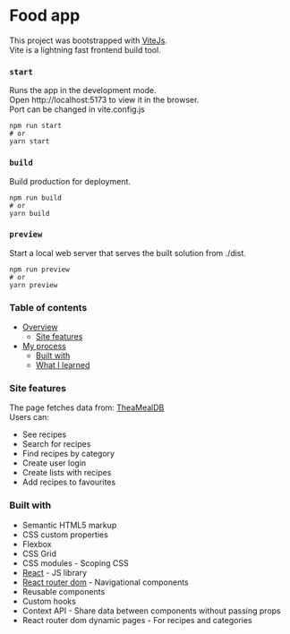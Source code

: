 # Food app

This project was bootstrapped with [ViteJs](https://vitejs.dev/).  
Vite is a lightning fast frontend build tool.

### `start`

Runs the app in the development mode.  
Open http://localhost:5173 to view it in the browser.  
Port can be changed in vite.config.js

```
npm run start
# or
yarn start
```

### `build`

Build production for deployment.

```
npm run build
# or
yarn build
```

### `preview`

Start a local web server that serves the built solution from ./dist.

```
npm run preview
# or
yarn preview
```

### Table of contents

- [Overview](#overview)
  - [Site features](#Site-features)
- [My process](#my-process)
  - [Built with](#built-with)
  - [What I learned](#what-i-learned)

### Site features

The page fetches data from: [TheaMealDB](https://www.themealdb.com/api.php)  
Users can:

- See recipes
- Search for recipes
- Find recipes by category
- Create user login
- Create lists with recipes
- Add recipes to favourites

### Built with

- Semantic HTML5 markup
- CSS custom properties
- Flexbox
- CSS Grid
- CSS modules - Scoping CSS
- [React](https://reactjs.org/) - JS library
- [React router dom](https://reactrouter.com/en/main) - Navigational components
- Reusable components
- Custom hooks
- Context API - Share data between components without passing props
- React router dom dynamic pages - For recipes and categories
